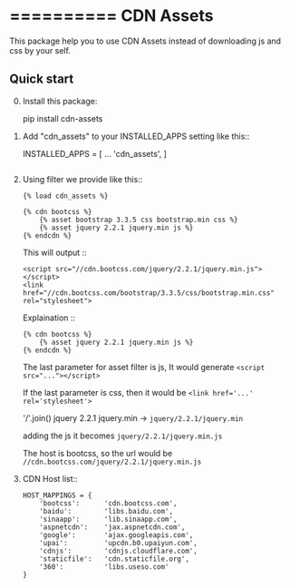 ==========
CDN Assets
==========

This package help you to use CDN Assets instead of downloading js and css by your self.

Quick start
-----------

0. Install this package:

    pip install cdn-assets

1. Add "cdn_assets" to your INSTALLED_APPS setting like this::

    INSTALLED_APPS = [
        ...
        'cdn_assets',
    ]
    ```

2. Using filter we provide like this::

    ```
    {% load cdn_assets %}

    {% cdn bootcss %}
        {% asset bootstrap 3.3.5 css bootstrap.min css %}
        {% asset jquery 2.2.1 jquery.min js %}
    {% endcdn %}
    ```


    This will output ::
    ```
    <script src="//cdn.bootcss.com/jquery/2.2.1/jquery.min.js"></script>
    <link href="//cdn.bootcss.com/bootstrap/3.3.5/css/bootstrap.min.css" rel="stylesheet">
    ```
    Explaination ::
    
    ```
    {% cdn bootcss %}
        {% asset jquery 2.2.1 jquery.min js %}
    {% endcdn %}
    ```


    The last parameter for asset filter is js, It would generate ```<script src="..."></script>```
    
    If the last parameter is css, then it would be ```<link href='...' rel='stylesheet'>```
    
    '/'.join() jquery 2.2.1 jquery.min -> ```jquery/2.2.1/jquery.min``` 
    
    adding the js it becomes ```jquery/2.2.1/jquery.min.js```
    
    The host is bootcss, so the url would be ```//cdn.bootcss.com/jquery/2.2.1/jquery.min.js```


3. CDN Host list::
    ```
    HOST_MAPPINGS = {
        'bootcss':      'cdn.bootcss.com',
        'baidu':        'libs.baidu.com',
        'sinaapp':      'lib.sinaapp.com',
        'aspnetcdn':    'jax.aspnetcdn.com',
        'google':       'ajax.googleapis.com',
        'upai':         'upcdn.b0.upaiyun.com',
        'cdnjs':        'cdnjs.cloudflare.com',
        'staticfile':   'cdn.staticfile.org',
        '360':          'libs.useso.com'
    }
    ```


